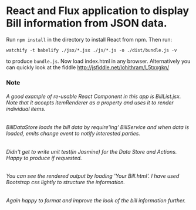 # React and Flux application to display Bill information from JSON data.

Run `npm install` in the directory to install React from npm. Then run:

    watchify -t babelify ./jsx/*.jsx ./js/*.js -o ./dist/bundle.js -v

to produce `bundle.js`. Now load index.html in any browser. Alternatively you can quickly look at the fiddle http://jsfiddle.net/lohithram/L5txxgkn/

### Note

###### A good example of re-usable React Component in this app is BillList.jsx. Note that it accepts itemRenderer as a property and uses it to render individual items.
###### BillDataStore loads the bill data by require'ing' BillService and when data is loaded, emits change event to notify interested parties.
###### Didn't get to write unit test(in Jasmine) for the Data Store and Actions. Happy to produce if requested.
###### You can see the rendered output by loading 'Your Bill.html'. I have used Bootstrap css lightly to structure the information.
###### Again happy to format and improve the look of the bill information further.

